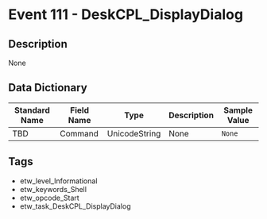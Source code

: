 # Event 111 - DeskCPL_DisplayDialog

## Description
None

## Data Dictionary
|Standard Name|Field Name|Type|Description|Sample Value|
|---|---|---|---|---|
|TBD|Command|UnicodeString|None|`None`|

## Tags
* etw_level_Informational
* etw_keywords_Shell
* etw_opcode_Start
* etw_task_DeskCPL_DisplayDialog